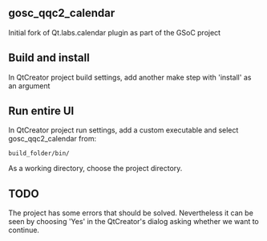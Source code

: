 ## gosc_qqc2_calendar
Initial fork of Qt.labs.calendar plugin as part of the GSoC project

## Build and install 

In QtCreator project build settings, add another make step with 'install' as an argument

## Run entire UI

In QtCreator project run settings, add a custom executable and select gosc_qqc2_calendar from:
```
build_folder/bin/
```

As a working directory, choose the project directory. 

## TODO
The project has some errors that should be solved. Nevertheless it can be seen by choosing 'Yes' in the QtCreator's dialog asking whether we want to continue.
